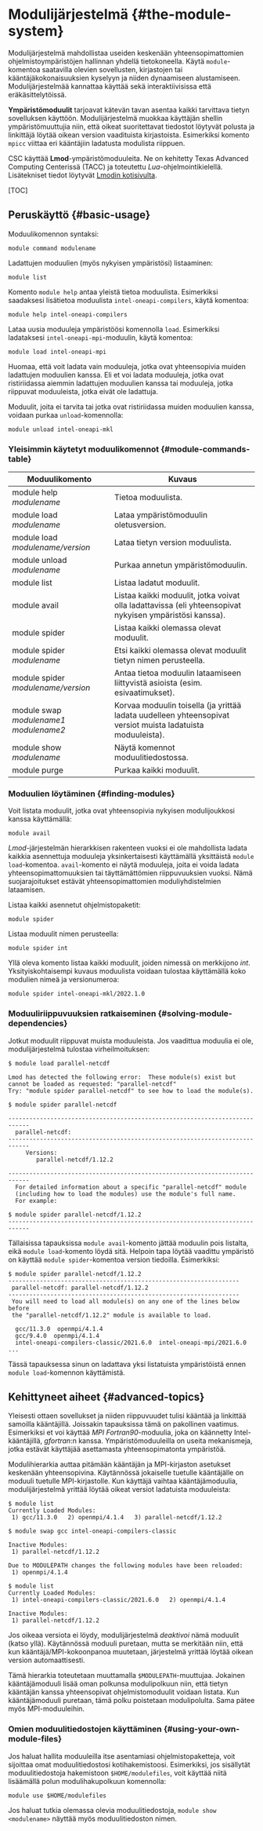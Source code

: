# Modulijärjestelmä {#the-module-system}

Modulijärjestelmä mahdollistaa useiden keskenään yhteensopimattomien ohjelmistoympäristöjen hallinnan yhdellä tietokoneella. Käytä `module`-komentoa saatavilla olevien sovellusten, kirjastojen tai kääntäjäkokonaisuuksien kyselyyn ja niiden dynaamiseen alustamiseen.
Modulijärjestelmää kannattaa käyttää sekä interaktiivisissa että eräkäsittelytöissä.

**Ympäristömoduulit** tarjoavat kätevän tavan asentaa kaikki tarvittava tietyn sovelluksen käyttöön. Modulijärjestelmä muokkaa käyttäjän shellin ympäristömuuttujia niin, että oikeat suoritettavat tiedostot löytyvät polusta ja linkittäjä löytää oikean version vaadituista kirjastoista. Esimerkiksi komento `mpicc` viittaa eri kääntäjiin ladatusta modulista riippuen.

CSC käyttää **Lmod**-ympäristömoduuleita. Ne on kehitetty Texas Advanced Computing Centerissä (TACC) ja toteutettu _Lua_-ohjelmointikielellä. Lisätekniset tiedot löytyvät [Lmodin kotisivulta].

[TOC]

## Peruskäyttö {#basic-usage}

Moduulikomennon syntaksi:

```text
module command modulename
```

Ladattujen moduulien (myös nykyisen ympäristösi) listaaminen:

```text
module list
```

Komento `module help` antaa yleistä tietoa moduulista. Esimerkiksi saadaksesi lisätietoa moduulista `intel-oneapi-compilers`, käytä komentoa:

```text
module help intel-oneapi-compilers
```

Lataa uusia moduuleja ympäristöösi komennolla `load`. Esimerkiksi ladataksesi `intel-oneapi-mpi`-moduulin, käytä komentoa:

```text
module load intel-oneapi-mpi
```

Huomaa, että voit ladata vain moduuleja, jotka ovat yhteensopivia muiden ladattujen moduulien kanssa. Eli et voi ladata moduuleja, jotka ovat ristiriidassa aiemmin ladattujen moduulien kanssa tai moduuleja, jotka riippuvat moduuleista, jotka eivät ole ladattuja.

Moduulit, joita ei tarvita tai jotka ovat ristiriidassa muiden moduulien kanssa, voidaan purkaa `unload`-komennolla:

```text
module unload intel-oneapi-mkl
```

### Yleisimmin käytetyt moduulikomennot {#module-commands-table}

| Moduulikomento                        | Kuvaus                                                                                            |
|-----------------------------------|--------------------------------------------------------------------------------------------------|
| module help *modulename*          | Tietoa moduulista.                                                                                |
| module load *modulename*          | Lataa ympäristömoduulin oletusversion.                                                            |
| module load *modulename/version*  | Lataa tietyn version moduulista.                                                                  |
| module unload *modulename*        | Purkaa annetun ympäristömoduulin.                                                                 |
| module list                       | Listaa ladatut moduulit.                                                                          |
| module avail                      | Listaa kaikki moduulit, jotka voivat olla ladattavissa (eli yhteensopivat nykyisen ympäristösi kanssa). |
| module spider                     | Listaa kaikki olemassa olevat moduulit.                                                           |
| module spider *modulename*        | Etsi kaikki olemassa olevat moduulit tietyn nimen perusteella.                                    |
| module spider *modulename/version*| Antaa tietoa moduulin lataamiseen liittyvistä asioista (esim. esivaatimukset).                    |
| module swap *modulename1 modulename2* | Korvaa moduulin toisella (ja yrittää ladata uudelleen yhteensopivat versiot muista ladatuista moduuleista). |
| module show *modulename*          | Näytä komennot moduulitiedostossa.                                                                |
| module purge                      | Purkaa kaikki moduulit.                                                                           |

### Moduulien löytäminen {#finding-modules}

Voit listata moduulit, jotka ovat yhteensopivia nykyisen modulijoukkosi kanssa käyttämällä:

```text
module avail
```

_Lmod_-järjestelmän hierarkkisen rakenteen vuoksi ei ole mahdollista ladata kaikkia asennettuja moduuleja yksinkertaisesti käyttämällä yksittäistä `module load`-komentoa. `avail`-komento ei näytä moduuleja, joita ei voida ladata yhteensopimattomuuksien tai täyttämättömien riippuvuuksien vuoksi. Nämä suojarajoitukset estävät yhteensopimattomien moduliyhdistelmien lataamisen.

Listaa kaikki asennetut ohjelmistopaketit:

```text
module spider
```

Listaa moduulit nimen perusteella:

```text
module spider int
```

Yllä oleva komento listaa kaikki moduulit, joiden nimessä on merkkijono _int_. Yksityiskohtaisempi kuvaus moduulista voidaan tulostaa käyttämällä koko modulien nimeä ja versionumeroa:

```text
module spider intel-oneapi-mkl/2022.1.0
```

### Moduuliriippuvuuksien ratkaiseminen {#solving-module-dependencies}

Jotkut moduulit riippuvat muista moduuleista. Jos vaadittua moduulia ei ole, modulijärjestelmä tulostaa virheilmoituksen:

```text
$ module load parallel-netcdf

Lmod has detected the following error:  These module(s) exist but
cannot be loaded as requested: "parallel-netcdf"
Try: "module spider parallel-netcdf" to see how to load the module(s).

$ module spider parallel-netcdf

----------------------------------------------------------------------------
  parallel-netcdf:
----------------------------------------------------------------------------
     Versions:
        parallel-netcdf/1.12.2

----------------------------------------------------------------------------
  For detailed information about a specific "parallel-netcdf" module
  (including how to load the modules) use the module's full name.
  For example:

$ module spider parallel-netcdf/1.12.2
----------------------------------------------------------------------------
```

Tällaisissa tapauksissa `module avail`-komento jättää moduulin pois listalta, eikä `module load`-komento löydä sitä. Helpoin tapa löytää vaadittu ympäristö on käyttää `module spider`-komentoa version tiedoilla. Esimerkiksi:

```text
$ module spider parallel-netcdf/1.12.2
------------------------------------------------------------------
 parallel-netcdf: parallel-netcdf/1.12.2
------------------------------------------------------------------
 You will need to load all module(s) on any one of the lines below before
 the "parallel-netcdf/1.12.2" module is available to load.

  gcc/11.3.0  openmpi/4.1.4
  gcc/9.4.0  openmpi/4.1.4
  intel-oneapi-compilers-classic/2021.6.0  intel-oneapi-mpi/2021.6.0
...
```

Tässä tapauksessa sinun on ladattava yksi listatuista ympäristöistä ennen `module load`-komennon käyttämistä.

## Kehittyneet aiheet {#advanced-topics}

Yleisesti ottaen sovellukset ja niiden riippuvuudet tulisi kääntää ja linkittää samoilla kääntäjillä. Joissakin tapauksissa tämä on pakollinen vaatimus. Esimerkiksi et voi käyttää _MPI Fortran90_-moduulia, joka on käännetty Intel-kääntäjillä, _gfortran_:n kanssa. Ympäristömoduuleilla on useita mekanismeja, jotka estävät käyttäjää asettamasta yhteensopimatonta ympäristöä.

Modulihierarkia auttaa pitämään kääntäjän ja MPI-kirjaston asetukset keskenään yhteensopivina. Käytännössä jokaiselle tuetulle kääntäjälle on moduuli tuetulle MPI-kirjastolle. Kun käyttäjä vaihtaa kääntäjämoduulia, modulijärjestelmä yrittää löytää oikeat versiot ladatuista moduuleista:

```text
$ module list
Currently Loaded Modules:
 1) gcc/11.3.0   2) openmpi/4.1.4   3) parallel-netcdf/1.12.2

$ module swap gcc intel-oneapi-compilers-classic

Inactive Modules:
 1) parallel-netcdf/1.12.2

Due to MODULEPATH changes the following modules have been reloaded:
 1) openmpi/4.1.4

$ module list
Currently Loaded Modules:
 1) intel-oneapi-compilers-classic/2021.6.0   2) openmpi/4.1.4

Inactive Modules:
 1) parallel-netcdf/1.12.2
```

Jos oikeaa versiota ei löydy, modulijärjestelmä _deaktivoi_ nämä moduulit (katso yllä). Käytännössä moduuli puretaan, mutta se merkitään niin, että kun kääntäjä/MPI-kokoonpanoa muutetaan, järjestelmä yrittää löytää oikean version automaattisesti.

Tämä hierarkia toteutetaan muuttamalla `$MODULEPATH`-muuttujaa. Jokainen kääntäjämoduuli lisää oman polkunsa modulipolkuun niin, että tietyn kääntäjän kanssa yhteensopivat ohjelmistomoduulit voidaan listata. Kun kääntäjämoduuli puretaan, tämä polku poistetaan modulipolulta. Sama pätee myös MPI-moduuleihin.

### Omien moduulitiedostojen käyttäminen {#using-your-own-module-files}

Jos haluat hallita moduuleilla itse asentamiasi ohjelmistopaketteja, voit sijoittaa omat moduulitiedostosi kotihakemistoosi. Esimerkiksi, jos sisällytät moduulitiedostoja hakemistoon `$HOME/modulefiles`, voit käyttää niitä lisäämällä polun modulihakupolkuun komennolla:

```text
module use $HOME/modulefiles
```

Jos haluat tutkia olemassa olevia moduulitiedostoja, `module show <modulename>` näyttää myös moduulitiedoston nimen.

[Lmodin kotisivulta]: https://lmod.readthedocs.io/en/latest/